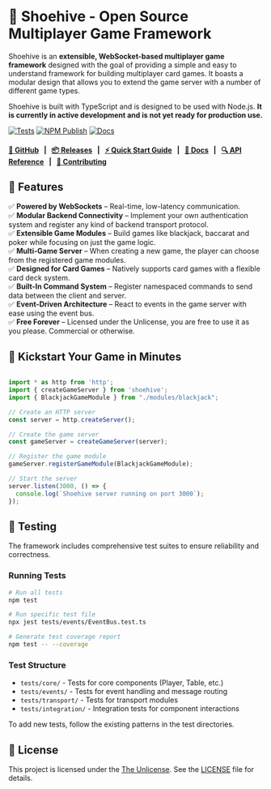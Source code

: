 # 🐝 Shoehive - Open Source Multiplayer Game Framework

Shoehive is an **extensible, WebSocket-based multiplayer game framework** designed with the goal of providing a simple and easy to understand framework for building multiplayer card games. It boasts a modular design that allows you to extend the game server with a number of different game types.

Shoehive is built with TypeScript and is designed to be used with Node.js. **It is currently in active development and is not yet ready for production use.**

[![Tests](https://github.com/jtay/shoehive/actions/workflows/test.yml/badge.svg?branch=main)](https://github.com/jtay/shoehive/actions/workflows/test.yml) [![NPM Publish](https://github.com/jtay/shoehive/actions/workflows/publish.yml/badge.svg)](https://github.com/jtay/shoehive/actions/workflows/publish.yml) [![Docs](https://github.com/jtay/shoehive/actions/workflows/docs-deploy.yml/badge.svg?branch=main)](https://github.com/jtay/shoehive/actions/workflows/docs-deploy.yml)
#### [**🐙 GitHub**](https://github.com/jtay/shoehive) &nbsp; | &nbsp; [**📦 Releases**](https://github.com/jtay/shoehive/releases) &nbsp; | &nbsp; [**⚡️ Quick Start Guide**](https://shoehive.jtay.co.uk/quick-start) &nbsp; | &nbsp; [**📖 Docs**](https://shoehive.jtay.co.uk/docs) &nbsp; | &nbsp; [**🔍 API Reference**](https://shoehive.jtay.co.uk/api/generated) &nbsp; | &nbsp; [**🤝 Contributing**](https://github.com/jtay/shoehive/tree/main/CONTRIBUTING.md)

## 🚀 Features

✅ **Powered by WebSockets** – Real-time, low-latency communication.  
✅ **Modular Backend Connectivity** – Implement your own authentication system and register any kind of backend transport protocol.    
✅ **Extensible Game Modules** – Build games like blackjack, baccarat and poker while focusing on just the game logic.  
✅ **Multi-Game Server** – When creating a new game, the player can choose from the registered game modules.    
✅ **Designed for Card Games** – Natively supports card games with a flexible card deck system.  
✅ **Built-In Command System** – Register namespaced commands to send data between the client and server.   
✅ **Event-Driven Architecture** – React to events in the game server with ease using the event bus.    
✅ **Free Forever** – Licensed under the Unlicense, you are free to use it as you please. Commercial or otherwise.  

## 🌟 Kickstart Your Game in Minutes

```typescript

import * as http from 'http';
import { createGameServer } from 'shoehive';
import { BlackjackGameModule } from "./modules/blackjack";

// Create an HTTP server
const server = http.createServer();

// Create the game server
const gameServer = createGameServer(server);

// Register the game module
gameServer.registerGameModule(BlackjackGameModule);

// Start the server
server.listen(3000, () => {
  console.log(`Shoehive server running on port 3000`);
});
```


## 🧪 Testing

The framework includes comprehensive test suites to ensure reliability and correctness.

### Running Tests

```bash
# Run all tests
npm test

# Run specific test file
npx jest tests/events/EventBus.test.ts

# Generate test coverage report
npm test -- --coverage
```

### Test Structure

- `tests/core/` - Tests for core components (Player, Table, etc.)
- `tests/events/` - Tests for event handling and message routing
- `tests/transport/` - Tests for transport modules
- `tests/integration/` - Integration tests for component interactions

To add new tests, follow the existing patterns in the test directories.

## 📄 License

This project is licensed under the [The Unlicense](https://unlicense.org/). See the [LICENSE](LICENSE) file for details.
